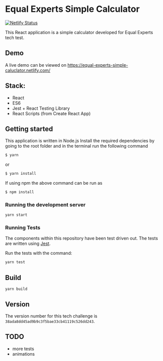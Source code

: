 # Equal Experts Simple Calculator
[![Netlify Status](https://api.netlify.com/api/v1/badges/9f53024f-5147-480b-ba91-a5be0b5397a1/deploy-status)](https://app.netlify.com/sites/equal-experts-simple-caluclator/deploys)

This React application is a simple calculator developed for Equal Experts tech test.

## Demo

A live demo can be viewed on https://equal-experts-simple-caluclator.netlify.com/

## Stack:

- React 
- ES6
- Jest + React Testing Library
- React Scripts (from Create React App)


## Getting started

This application is written in Node.js 
Install the required dependencies by going to the root folder and in the terminal run the following command

```bash
$ yarn 
```

or 

```bash
$ yarn install
```

If using npm the above command can be run as

```bash
$ npm install 
```

### Running the development server

```bash
yarn start
```

### Running Tests

The components within this repository have been test driven out. The tests are written using [Jest](https://jestjs.io/).

Run the tests with the command:

```bash
yarn test
```

## Build

```
yarn build
```

## Version

The version number for this tech challenge is `38ada8dd45ad9b9c3f5bae33cb41119c526dd243`.

## TODO

- more tests
- animations

